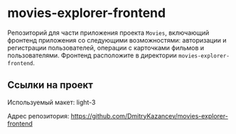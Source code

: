 # movies-explorer-frontend
Репозиторий для части приложения проекта `Movies`, включающий фронтенд приложения со следующими возможностями: авторизации и регистрации пользователей, операции с карточками фильмов и пользователями. Фронтенд расположите в директории `movies-explorer-frontend`.


## Ссылки на проект

Используемый макет: light-3

Адрес репозитория: https://github.com/DmitryKazancev/movies-explorer-frontend